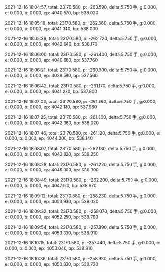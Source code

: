 2021-12-16 18:04:57, total: 23170.580, p: -263.590, delta:5.750 手, g:0.000, e: 0.000, b: 0.000, ep: 4040.570, bp: 538.020

2021-12-16 18:05:18, total: 23170.580, p: -262.660, delta:5.750 手, g:0.000, e: 0.000, b: 0.000, ep: 4041.340, bp: 538.000

2021-12-16 18:05:39, total: 23170.580, p: -262.720, delta:5.750 手, g:0.000, e: 0.000, b: 0.000, ep: 4042.640, bp: 538.170

2021-12-16 18:06:00, total: 23170.580, p: -261.400, delta:5.750 手, g:0.000, e: 0.000, b: 0.000, ep: 4040.680, bp: 537.760

2021-12-16 18:06:21, total: 23170.580, p: -260.900, delta:5.750 手, g:0.000, e: 0.000, b: 0.000, ep: 4039.580, bp: 537.560

2021-12-16 18:06:42, total: 23170.580, p: -261.170, delta:5.750 手, g:0.000, e: 0.000, b: 0.000, ep: 4041.230, bp: 537.800

2021-12-16 18:07:03, total: 23170.580, p: -261.660, delta:5.750 手, g:0.000, e: 0.000, b: 0.000, ep: 4042.180, bp: 537.980

2021-12-16 18:07:25, total: 23170.580, p: -261.800, delta:5.750 手, g:0.000, e: 0.000, b: 0.000, ep: 4042.360, bp: 538.020

2021-12-16 18:07:46, total: 23170.580, p: -261.120, delta:5.750 手, g:0.000, e: 0.000, b: 0.000, ep: 4044.000, bp: 538.140

2021-12-16 18:08:07, total: 23170.580, p: -262.180, delta:5.750 手, g:0.000, e: 0.000, b: 0.000, ep: 4043.820, bp: 538.250

2021-12-16 18:08:28, total: 23170.580, p: -261.220, delta:5.750 手, g:0.000, e: 0.000, b: 0.000, ep: 4045.900, bp: 538.390

2021-12-16 18:08:49, total: 23170.580, p: -262.200, delta:5.750 手, g:0.000, e: 0.000, b: 0.000, ep: 4047.160, bp: 538.670

2021-12-16 18:09:12, total: 23170.580, p: -258.230, delta:5.750 手, g:0.000, e: 0.000, b: 0.000, ep: 4053.930, bp: 539.020

2021-12-16 18:09:32, total: 23170.580, p: -258.070, delta:5.750 手, g:0.000, e: 0.000, b: 0.000, ep: 4052.250, bp: 538.790

2021-12-16 18:09:54, total: 23170.580, p: -257.890, delta:5.750 手, g:0.000, e: 0.000, b: 0.000, ep: 4053.390, bp: 538.910

2021-12-16 18:10:15, total: 23170.580, p: -257.440, delta:5.750 手, g:0.000, e: 0.000, b: 0.000, ep: 4053.040, bp: 538.810

2021-12-16 18:10:36, total: 23170.580, p: -258.930, delta:5.750 手, g:0.000, e: 0.000, b: 0.000, ep: 4050.830, bp: 538.720